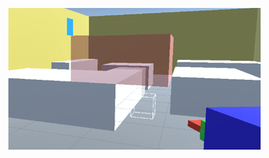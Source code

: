 ![Day 1 Example](https://github.com/Kpable/LDJam42/blob/develop/Screenshots/furniture%20partial%20invalid%20editor.gif)